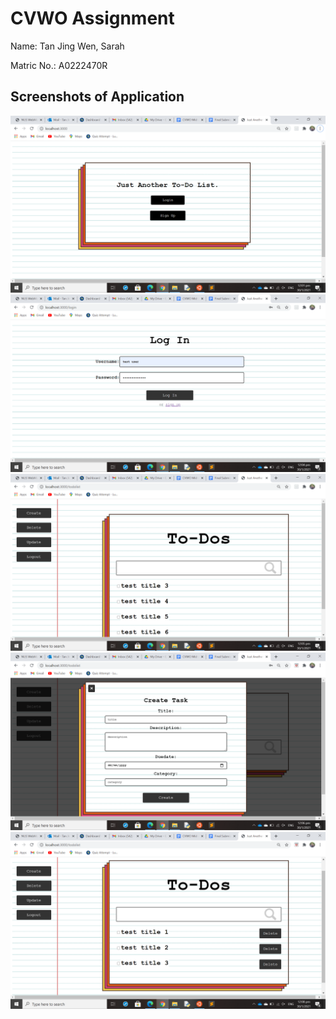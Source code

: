 # CVWO Assignment

Name: Tan Jing Wen, Sarah

Matric No.: A0222470R 

## Screenshots of Application

![Image of Home](/Final-Submission/Screenshots/Home.png)
![Image of Login](/Final-Submission/Screenshots/Login.png)
![Image of List](/Final-Submission/Screenshots/To_Do_List.png)
![Image of Create Function](/Final-Submission/Screenshots/Create.png)
![Image of Delete Function](/Final-Submission/Screenshots/Delete.png)

